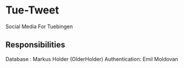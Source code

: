 # Tue-Tweet
Social Media For Tuebingen


## Responsibilities

Database : Markus Holder (OlderHolder)
Authentication: Emil Moldovan
